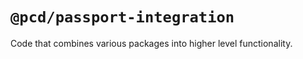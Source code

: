# `@pcd/passport-integration`

Code that combines various packages into higher level functionality.

